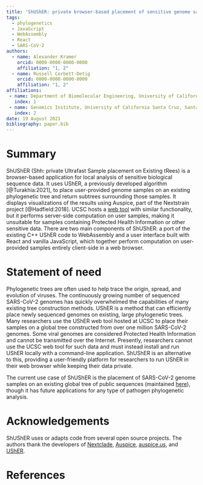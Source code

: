 ```yaml
---
title: 'ShUShER: private browser-based placement of sensitive genome samples on phylogenetic trees'
tags:
  - phylogenetics
  - JavaScript
  - WebAssembly
  - React
  - SARS-CoV-2
authors:
  - name: Alexander Kramer
    orcid: 0000-0000-0000-0000
    affiliation: "1, 2"
  - name: Russell Corbett-Detig
    orcid: 0000-0000-0000-0000
    affiliation: "1, 2"
affiliations:
 - name: Department of Biomolecular Engineering, University of California Santa Cruz. Santa Cruz, CA 95064, USA
   index: 1
 - name: Genomics Institute, University of California Santa Cruz, Santa Cruz, CA 95064, USA
   index: 2
date: 19 August 2021
bibliography: paper.bib
---
```


# Summary

ShUShER (Shh: private Ultrafast Sample placement on Existing tRees) is a browser-based application for local analysis of sensitive biological sequence data. It uses UShER, a previously developed algorithm [@Turakhia:2021], to place user-provided genome samples on an existing phylogenetic tree and return subtrees surrounding those samples. It displays visualizations of the results using Auspice, part of the Nextstrain project [@Hadfield:2018]. UCSC hosts a [web tool](https://genome.ucsc.edu/cgi-bin/hgPhyloPlace) with similar functionality, but it performs server-side computation on user samples, making it unsuitable for samples containing Protected Health Information or other sensitive data. There are two main components of ShUShER: a port of the existing C++ UShER code to WebAssembly and a user interface built with React and vanilla JavaScript, which together perform computation on user-provided samples entirely client-side in a web browser.

# Statement of need

Phylogenetic trees are often used to help trace the origin, spread, and evolution of viruses. The continuously growing number of sequenced SARS-CoV-2 genomes has quickly overwhelmed the capabilities of many existing tree construction methods. UShER is a method that can efficiently place newly sequenced genomes on existing, large phylogenetic trees. Many researchers use the UShER web tool hosted at UCSC to place their samples on a global tree constructed from over one million SARS-CoV-2 genomes. Some viral genomes are considered Protected Health Information and cannot be transmitted over the Internet. Presently, researchers cannot use the UCSC web tool for such data and must instead install and run UShER locally with a command-line application. ShUShER is an alternative to this, providing a user-friendly platform for researchers to run UShER in their web browser while keeping their data private.

The current use case of ShUShER is the placement of SARS-CoV-2 genome samples on an existing global
tree of public sequences (maintained [here](https://hgdownload.soe.ucsc.edu/goldenPath/wuhCor1/UShER_SARS-CoV-2/)), though it
has future applications for any type of pathogen phylogenetic analysis.

# Acknowledgements

ShUShER uses or adapts code from several open source projects.
The authors thank the developers of [Nextclade](https://github.com/nextstrain/nextclade),
[Auspice](https://github.com/nextstrain/auspice),
[auspice.us](https://github.com/nextstrain/auspice.us), and [UShER](https://github.com/yatisht/usher).

# References
